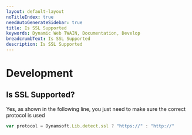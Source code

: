 ```yaml
---
layout: default-layout
noTitleIndex: true
needAutoGenerateSidebar: true
title: Is SSL Supported
keywords: Dynamic Web TWAIN, Documentation, Develop
breadcrumbText: Is SSL Supported
description: Is SSL Supported
---
```


# Development

## Is SSL Supported? 

Yes, as shown in the following line, you just need to make sure the correct protocol is used

``` javascript
var protocol = Dynamsoft.Lib.detect.ssl ? "https://" : "http://"
```
